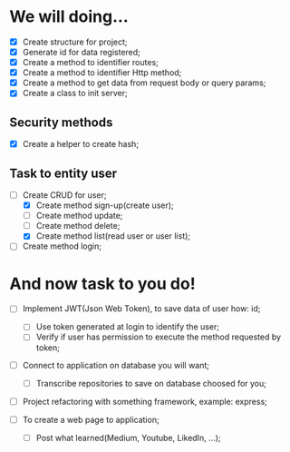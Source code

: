 # We will doing...

  - [x] Create structure for project;
  - [x] Generate id for data registered;
  - [x] Create a method to identifier routes;
  - [x] Create a method to identifier Http method;
  - [x] Create a method to get data from request body or query params;
  - [x] Create a class to init server;

  ## Security methods
  - [x] Create a helper to create hash;

  ## Task to entity user
  - [ ] Create CRUD for user;
    - [x] Create method sign-up(create user);
    - [ ] Create method update;
    - [ ] Create method delete;
    - [x] Create method list(read user or user list);

  - [ ] Create method login; 

# And now task to you do!
- [ ] Implement JWT(Json Web Token), to save data of user how: id;
  - [ ] Use token generated at login to identify the user;
  - [ ] Verify if user has permission to execute the method requested by token;

- [ ] Connect to application on database you will want;
  - [ ] Transcribe repositories to save on database choosed for you;

- [ ] Project refactoring with something framework, example: express;

- [ ] To create a web page to application;
  - [ ] Post what learned(Medium, Youtube, LikedIn, ...);
